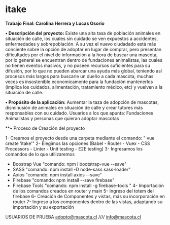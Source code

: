 # itake
**Trabajo Final: Carolina Herrera y Lucas Osorio**
 
**•	Descripción del proyecto:**
Existe una alta tasa de población animales en situación de calle, los cuales sin cuidado se ven expuestos a accidentes, enfermedades y sobrepoblación.
A su vez el nuevo ciudadado está más conciente sobre la opción de adoptar en lugar de comprar, pero presentan dificultades por el nivel de información a la hora de buscar una mascota, por lo general se encuentran dentro de fundaciones animalistas, las cuales no tienen eventos masivos, y no poseen recursos suficientes para su difusión, por lo que 
no pueden abarcar una ayuda más global, teniendo así procesos más largos para buscarle un dueño a cada mascota, muchas veces es insostenible economicamente para la fundación mantenerlos (implica los cuidados, alimentación, tratamiento médico, etc) y vuelven a la situación de calle. 

**•	Propósito de la aplicación:**
Aumentar la taza de adopción de mascotas, disminusión de animales en situación de calle y crear tutores más responsables con su cuidado.
	Usuarios a los que apunta:
 Fundaciones Animalistas y personas que quieran adoptar mascotas 
 
 **• Proceso de Creación del proyecto 
 
1- Creamos el proyecto desde una carpeta mediante el comando: " vue create 'itake'"
2- Elegimos las opciones 
(Babel - Router - Vuex - CSS Processors - Linter - Unit testing - E2E testing)
3- Ingresamos los comandos de lo que utilizaremos 
- Boostrap Vue "comando: npm i bootstrap-vue --save"
- SASS "comando: npm install -D node-sass sass-loader"
- Axios "comando: npm install axios --save"
- Firebase "comando: npm install --save firebase"
- Firebase Tools "comando: npm install -g firebase-tools "
4- Importación de los comandos creados en router y main
5- Ingreso del totem del firebase 
6- Creación de Componentes y vistas, más su incorporación en router 
7- Ingreso a los componentes dentro de las vistas, adaptando su importación y su exportación 

USUARIOS DE PRUEBA
adopto@mascota.cl //// info@mascota.cl 
